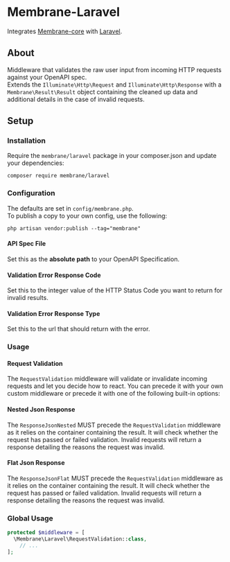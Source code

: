 # Membrane-Laravel

Integrates [Membrane-core](https://github.com/membrane-php/membrane-core) with [Laravel](https://laravel.com/).

## About

Middleware that validates the raw user input from incoming HTTP requests against your OpenAPI spec.  
Extends the `Illuminate\Http\Request` and `Illuminate\Http\Response` with a `Membrane\Result\Result` object containing
the cleaned up data and additional details in the case of invalid requests.

## Setup

### Installation

Require the `membrane/laravel` package in your composer.json and update your dependencies:

```text
composer require membrane/laravel
```

### Configuration

The defaults are set in `config/membrane.php`.  
To publish a copy to your own config, use the following:

```text
php artisan vendor:publish --tag="membrane"
```

#### API Spec File

Set this as the **absolute path** to your OpenAPI Specification.

#### Validation Error Response Code

Set this to the integer value of the HTTP Status Code you want to return for invalid results.

#### Validation Error Response Type

Set this to the url that should return with the error.

### Usage

#### Request Validation

The `RequestValidation` middleware will validate or invalidate incoming requests and let you decide how to react.
You can precede it with your own custom middleware or precede it with one of the following built-in options:

#### Nested Json Response

The `ResponseJsonNested` MUST precede the `RequestValidation` middleware
as it relies on the container containing the result.
It will check whether the request has passed or failed validation.
Invalid requests will return a response detailing the reasons the request was invalid.

#### Flat Json Response

The `ResponseJsonFlat` MUST precede the `RequestValidation` middleware
as it relies on the container containing the result.
It will check whether the request has passed or failed validation.
Invalid requests will return a response detailing the reasons the request was invalid.

### Global Usage

```php
protected $middleware = [
  \Membrane\Laravel\RequestValidation::class,
    // ...
];
```
